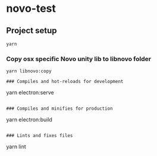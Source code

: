 # novo-test

## Project setup
```
yarn
```

### Copy osx specific Novo unity lib to libnovo folder
```
yarn libnovo:copy

### Compiles and hot-reloads for development
```
yarn electron:serve
```

### Compiles and minifies for production
```
yarn electron:build
```

### Lints and fixes files
```
yarn lint
```
